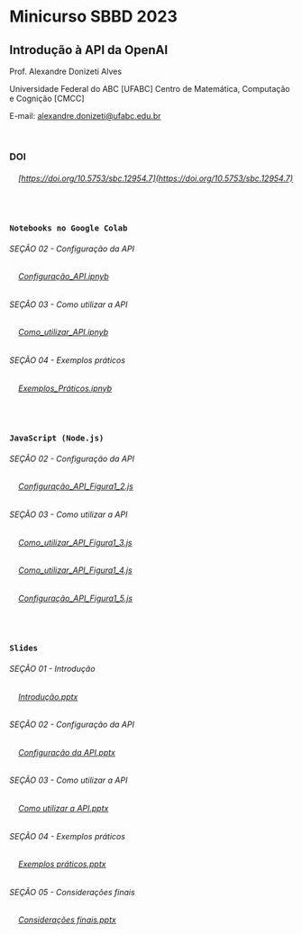 # Minicurso SBBD 2023
## Introdução à API da OpenAI

Prof. Alexandre Donizeti Alves

Universidade Federal do ABC [UFABC]
Centro de Matemática, Computação e Cognição [CMCC]

E-mail: alexandre.donizeti@ufabc.edu.br
<br>

<br>

### **DOI**

###### &nbsp;&nbsp;&nbsp; [https://doi.org/10.5753/sbc.12954.7](https://doi.org/10.5753/sbc.12954.7) 
<br>

### `Notebooks no Google Colab` 


###### SEÇÃO 02 - Configuração da API

###### &nbsp;&nbsp;&nbsp; [Configuração_API.ipnyb](https://github.com/adalves-ufabc/2023-SBBD-Minicurso/blob/main/colabs/2_Configura%C3%A7%C3%A3o_da_API.ipynb)

###### SEÇÃO 03 - Como utilizar a API

###### &nbsp;&nbsp;&nbsp; [Como_utilizar_API.ipnyb](https://github.com/adalves-ufabc/2023-SBBD-Minicurso/blob/main/colabs/3_Como_utilizar_a_API.ipynb)

###### SEÇÃO 04 - Exemplos práticos

###### &nbsp;&nbsp;&nbsp; [Exemplos_Práticos.ipnyb](https://github.com/adalves-ufabc/2023-SBBD-Minicurso/blob/main/colabs/4_Exemplos_pr%C3%A1ticos.ipynb)

<br>

### `JavaScript (Node.js)`

###### SEÇÃO 02 - Configuração da API

###### &nbsp;&nbsp;&nbsp; [Configuração_API_Figura1_2.js](https://github.com/adalves-ufabc/2023-SBBD-Minicurso/blob/main/js/Figura1_2.js)

###### SEÇÃO 03 - Como utilizar a API

###### &nbsp;&nbsp;&nbsp; [Como_utilizar_API_Figura1_3.js](https://github.com/adalves-ufabc/2023-SBBD-Minicurso/blob/main/js/Figura1_3.js) 

###### &nbsp;&nbsp;&nbsp; [Como_utilizar_API_Figura1_4.js](https://github.com/adalves-ufabc/2023-SBBD-Minicurso/blob/main/js/Figura1_4.js) 

###### &nbsp;&nbsp;&nbsp; [Configuração_API_Figura1_5.js](https://github.com/adalves-ufabc/2023-SBBD-Minicurso/blob/main/js/Figura1_5.js)

<br>

### `Slides`

###### SEÇÃO 01 - Introdução

###### &nbsp;&nbsp;&nbsp; [Introdução.pptx](https://github.com/adalves-ufabc/2023-SBBD-Minicurso/blob/main/slides/1.%20API%20OpenAI%20-%20Introdu%C3%A7%C3%A3o.pptx)

###### SEÇÃO 02 - Configuração da API

###### &nbsp;&nbsp;&nbsp; [Configuração da API.pptx](https://github.com/adalves-ufabc/2023-SBBD-Minicurso/blob/main/slides/2.%20API%20OpenAI%20-%20Configura%C3%A7%C3%A3o%20da%20API.pptx)

###### SEÇÃO 03 - Como utilizar a API

###### &nbsp;&nbsp;&nbsp; [Como utilizar a API.pptx](https://github.com/adalves-ufabc/2023-SBBD-Minicurso/blob/main/slides/3.%20API%20OpenAI%20-%20Como%20utilizar%20a%20API.pptx)

###### SEÇÃO 04 - Exemplos práticos

###### &nbsp;&nbsp;&nbsp; [Exemplos práticos.pptx](https://github.com/adalves-ufabc/2023-SBBD-Minicurso/blob/main/slides/4.%20API%20OpenAI%20-%20Exemplos%20pr%C3%A1ticos.pptx)

###### SEÇÃO 05 - Considerações finais

###### &nbsp;&nbsp;&nbsp; [Considerações finais.pptx](https://github.com/adalves-ufabc/2023-SBBD-Minicurso/blob/main/slides/5.%20API%20OpenAI%20-%20Considera%C3%A7%C3%B5es%20finais.pptx)
